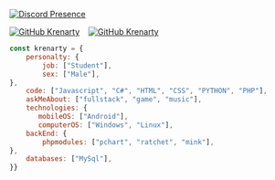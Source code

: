 [![Discord Presence](https://lanyard-profile-readme.vercel.app/api/879740287801495572)](https://discord.com/users/879740287801495572)

[![GitHub Krenarty](https://img.shields.io/badge/@krenarty-8b72ff?style=flat&logo=Instagram&logoColor=white)](https://instagram.com/krenarty)&nbsp;
<a href="https://www.instagram.com/krenarty"></a> &nbsp;
[![GitHub Krenarty](https://img.shields.io/badge/@krenarty-8b72ff?style=flat&logo=github&logoColor=white)](https://instagram.com/krenarty)&nbsp;
<a href="https://www.instagram.com/krenarty"></a> &nbsp;

```javascript
const krenarty = {
    personalty: {
        job: ["Student"],
        sex: ["Male"],
},               
    code: ["Javascript", "C#", "HTML", "CSS", "PYTHON", "PHP"],
    askMeAbout: ["fullstack", "game", "music"],
    technologies: {
       mobileOS: ["Android"],
       computerOS: ["Windows", "Linux"],
    backEnd: {
        phpmodules: ["pchart", "ratchet", "mink"],
},
    databases: ["MySql"],
}}
```
